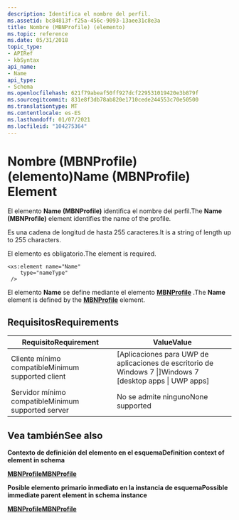 ```yaml
---
description: Identifica el nombre del perfil.
ms.assetid: bc84813f-f25a-456c-9093-13aee31c8e3a
title: Nombre (MBNProfile) (elemento)
ms.topic: reference
ms.date: 05/31/2018
topic_type:
- APIRef
- kbSyntax
api_name:
- Name
api_type:
- Schema
ms.openlocfilehash: 621f79abeaf50ff927dcf229531019420e3b879f
ms.sourcegitcommit: 831e8f3db78ab820e1710cede244553c70e50500
ms.translationtype: MT
ms.contentlocale: es-ES
ms.lasthandoff: 01/07/2021
ms.locfileid: "104275364"
---
```

# <a name="name-mbnprofile-element"></a><span data-ttu-id="7722a-103">Nombre (MBNProfile) (elemento)</span><span class="sxs-lookup"><span data-stu-id="7722a-103">Name (MBNProfile) Element</span></span>

<span data-ttu-id="7722a-104">El elemento **Name (MBNProfile)** identifica el nombre del perfil.</span><span class="sxs-lookup"><span data-stu-id="7722a-104">The **Name (MBNProfile)** element identifies the name of the profile.</span></span>

<span data-ttu-id="7722a-105">Es una cadena de longitud de hasta 255 caracteres.</span><span class="sxs-lookup"><span data-stu-id="7722a-105">It is a string of length up to 255 characters.</span></span>

<span data-ttu-id="7722a-106">El elemento es obligatorio.</span><span class="sxs-lookup"><span data-stu-id="7722a-106">The element is required.</span></span>

``` syntax
<xs:element name="Name"
    type="nameType"
 />
```

<span data-ttu-id="7722a-107">El elemento **Name** se define mediante el elemento [**MBNProfile**](schema-mbnprofile-element.md) .</span><span class="sxs-lookup"><span data-stu-id="7722a-107">The **Name** element is defined by the [**MBNProfile**](schema-mbnprofile-element.md) element.</span></span>

## <a name="requirements"></a><span data-ttu-id="7722a-108">Requisitos</span><span class="sxs-lookup"><span data-stu-id="7722a-108">Requirements</span></span>



| <span data-ttu-id="7722a-109">Requisito</span><span class="sxs-lookup"><span data-stu-id="7722a-109">Requirement</span></span> | <span data-ttu-id="7722a-110">Value</span><span class="sxs-lookup"><span data-stu-id="7722a-110">Value</span></span> |
|-------------------------------------|---------------------------------------------------|
| <span data-ttu-id="7722a-111">Cliente mínimo compatible</span><span class="sxs-lookup"><span data-stu-id="7722a-111">Minimum supported client</span></span><br/> | <span data-ttu-id="7722a-112">\[Aplicaciones para UWP de aplicaciones de escritorio de Windows 7 \|\]</span><span class="sxs-lookup"><span data-stu-id="7722a-112">Windows 7 \[desktop apps \| UWP apps\]</span></span><br/> |
| <span data-ttu-id="7722a-113">Servidor mínimo compatible</span><span class="sxs-lookup"><span data-stu-id="7722a-113">Minimum supported server</span></span><br/> | <span data-ttu-id="7722a-114">No se admite ninguno</span><span class="sxs-lookup"><span data-stu-id="7722a-114">None supported</span></span><br/>                         |



## <a name="see-also"></a><span data-ttu-id="7722a-115">Vea también</span><span class="sxs-lookup"><span data-stu-id="7722a-115">See also</span></span>

<dl> <dt>

<span data-ttu-id="7722a-116">**Contexto de definición del elemento en el esquema**</span><span class="sxs-lookup"><span data-stu-id="7722a-116">**Definition context of element in schema**</span></span>
</dt> <dt>

[<span data-ttu-id="7722a-117">**MBNProfile**</span><span class="sxs-lookup"><span data-stu-id="7722a-117">**MBNProfile**</span></span>](schema-mbnprofile-element.md)
</dt> <dt>

<span data-ttu-id="7722a-118">**Posible elemento primario inmediato en la instancia de esquema**</span><span class="sxs-lookup"><span data-stu-id="7722a-118">**Possible immediate parent element in schema instance**</span></span>
</dt> <dt>

[<span data-ttu-id="7722a-119">**MBNProfile**</span><span class="sxs-lookup"><span data-stu-id="7722a-119">**MBNProfile**</span></span>](schema-mbnprofile-element.md)
</dt> </dl>

 

 




